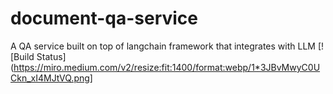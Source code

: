 # document-qa-service
A QA service built on top of langchain framework that integrates with LLM
[![Build Status](https://miro.medium.com/v2/resize:fit:1400/format:webp/1*3JBvMwyC0UCkn_xI4MJtVQ.png]